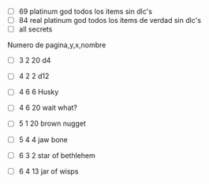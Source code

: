- [ ] 69 platinum god todos los items sin dlc's
- [ ] 84 real platinum god todos los items de verdad sin dlc's
- [ ] all secrets

Numero de pagina,y,x,nombre

- [ ] 3 2 20 d4

- [ ] 4 2 2  d12
- [ ] 4 6 6  Husky
- [ ] 4 6 20 wait what?

- [ ] 5 1 20 brown nugget
- [ ] 5 4 4  jaw bone

- [ ] 6 3 2  star of bethlehem
- [ ] 6 4 13 jar of wisps